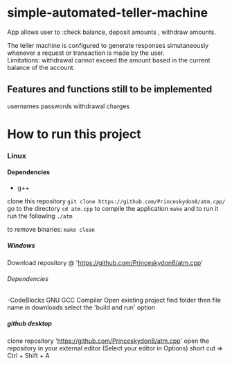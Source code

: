 # simple-automated-teller-machine
App allows user to :check balance, deposit amounts
, withdraw amounts.

The teller machine is configured to generate responses simutaneously whenever a request or transaction is made by the user.  
Limitations: withdrawal cannot exceed the amount based in the current balance of the account.

## Features and functions still to be implemented
usernames
passwords
withdrawal charges

# How to run this project

### Linux

#### Dependencies

- g++

clone this repository
`git clone https://github.com/Princeskydon8/atm.cpp/`
go to the directory
`cd atm.cpp`
to compile the application
`make`
and to run it run the following
`./atm`

to remove binaries:
`make clean`

##### Windows
 Download repository @ 'https://github.com/Princeskydon8/atm.cpp'
 
###### Dependencies

-CodeBlocks 
GNU GCC Compiler
Open existing project
find folder then file name in downloads 
select the 'build and run' option

##### github desktop
clone repository 'https://github.com/Princeskydon8/atm.cpp'
open the repository in your external editor 
(Select your editor in Options) 
short cut => Ctrl + Shift + A 


